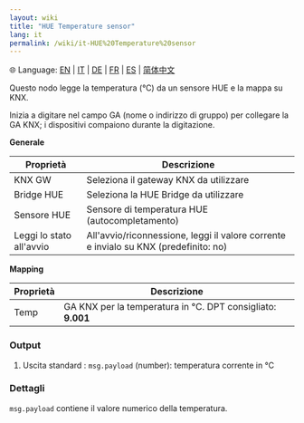 ```yaml
---
layout: wiki
title: "HUE Temperature sensor"
lang: it
permalink: /wiki/it-HUE%20Temperature%20sensor
---
```

🌐 Language: [EN](https://supergiovane.github.io/node-red-contrib-knx-ultimate/wiki/HUE%20Temperature%20sensor) | [IT](https://supergiovane.github.io/node-red-contrib-knx-ultimate/wiki/it-HUE%20Temperature%20sensor) | [DE](https://supergiovane.github.io/node-red-contrib-knx-ultimate/wiki/de-HUE%20Temperature%20sensor) | [FR](https://supergiovane.github.io/node-red-contrib-knx-ultimate/wiki/fr-HUE%20Temperature%20sensor) | [ES](https://supergiovane.github.io/node-red-contrib-knx-ultimate/wiki/es-HUE%20Temperature%20sensor) | [简体中文](https://supergiovane.github.io/node-red-contrib-knx-ultimate/wiki/zh-CN-HUE%20Temperature%20sensor)

Questo nodo legge la temperatura (°C) da un sensore HUE e la mappa su KNX.

Inizia a digitare nel campo GA (nome o indirizzo di gruppo) per collegare la GA KNX; i dispositivi compaiono durante la digitazione.

**Generale**

| Proprietà | Descrizione |
|--|--|
| KNX GW | Seleziona il gateway KNX da utilizzare |
| Bridge HUE | Seleziona la HUE Bridge da utilizzare |
| Sensore HUE | Sensore di temperatura HUE (autocompletamento) |
| Leggi lo stato all'avvio | All'avvio/riconnessione, leggi il valore corrente e invialo su KNX (predefinito: no) |

**Mapping**

| Proprietà | Descrizione |
|--|--|
| Temp | GA KNX per la temperatura in °C. DPT consigliato: <b>9.001</b> |

### Output

1. Uscita standard
   : `msg.payload` (number): temperatura corrente in °C

### Dettagli

`msg.payload` contiene il valore numerico della temperatura.
